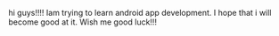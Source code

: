 hi guys!!!!
Iam trying to learn android app development.
I hope that i will become good at it.
Wish me good luck!!!

